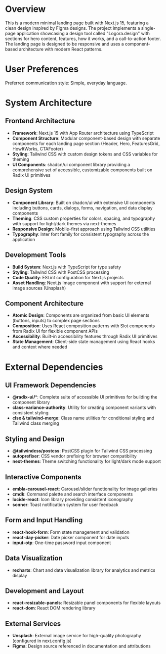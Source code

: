 # Overview

This is a modern minimal landing page built with Next.js 15, featuring a clean design inspired by Figma designs. The project implements a single-page application showcasing a design tool called "Logora.design" with sections for hero content, features, how it works, and a call-to-action footer. The landing page is designed to be responsive and uses a component-based architecture with modern React patterns.

# User Preferences

Preferred communication style: Simple, everyday language.

# System Architecture

## Frontend Architecture
- **Framework**: Next.js 15 with App Router architecture using TypeScript
- **Component Structure**: Modular component-based design with separate components for each landing page section (Header, Hero, FeaturesGrid, HowItWorks, CTAFooter)
- **Styling**: Tailwind CSS with custom design tokens and CSS variables for theming
- **UI Components**: shadcn/ui component library providing a comprehensive set of accessible, customizable components built on Radix UI primitives

## Design System
- **Component Library**: Built on shadcn/ui with extensive UI components including buttons, cards, dialogs, forms, navigation, and data display components
- **Theming**: CSS custom properties for colors, spacing, and typography with support for light/dark themes via next-themes
- **Responsive Design**: Mobile-first approach using Tailwind CSS utilities
- **Typography**: Inter font family for consistent typography across the application

## Development Tools
- **Build System**: Next.js with TypeScript for type safety
- **Styling**: Tailwind CSS with PostCSS processing
- **Code Quality**: ESLint configuration for Next.js projects
- **Asset Handling**: Next.js Image component with support for external image sources (Unsplash)

## Component Architecture
- **Atomic Design**: Components are organized from basic UI elements (buttons, inputs) to complex page sections
- **Composition**: Uses React composition patterns with Slot components from Radix UI for flexible component APIs
- **Accessibility**: Built-in accessibility features through Radix UI primitives
- **State Management**: Client-side state management using React hooks and context where needed

# External Dependencies

## UI Framework Dependencies
- **@radix-ui/***: Complete suite of accessible UI primitives for building the component library
- **class-variance-authority**: Utility for creating component variants with consistent styling
- **clsx & tailwind-merge**: Class name utilities for conditional styling and Tailwind class merging

## Styling and Design
- **@tailwindcss/postcss**: PostCSS plugin for Tailwind CSS processing
- **autoprefixer**: CSS vendor prefixing for browser compatibility
- **next-themes**: Theme switching functionality for light/dark mode support

## Interactive Components
- **embla-carousel-react**: Carousel/slider functionality for image galleries
- **cmdk**: Command palette and search interface components
- **lucide-react**: Icon library providing consistent iconography
- **sonner**: Toast notification system for user feedback

## Form and Input Handling
- **react-hook-form**: Form state management and validation
- **react-day-picker**: Date picker component for date inputs
- **input-otp**: One-time password input component

## Data Visualization
- **recharts**: Chart and data visualization library for analytics and metrics display

## Development and Layout
- **react-resizable-panels**: Resizable panel components for flexible layouts
- **react-dom**: React DOM rendering library

## External Services
- **Unsplash**: External image service for high-quality photography (configured in next.config.js)
- **Figma**: Design source referenced in documentation and attributions